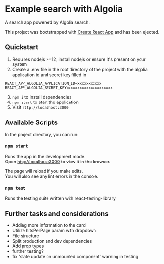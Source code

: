 # Example search with Algolia

A search app powererd by Algolia search.

This project was bootstrapped with [Create React App](https://github.com/facebook/create-react-app) and has been ejected.

## Quickstart

1. Requires nodejs >=12, install nodejs or ensure it's present on your system
2. Create a .env file in the root directory of the project with the algolia application id and secret key filled in
```
REACT_APP_ALGOLIA_APPLICATION_ID=xxxxxxxxxxx
REACT_APP_ALGOLIA_SECRET_KEY=xxxxxxxxxxxxxxxxxxxx
```
3. `npm i` to install dependencies
4. `npm start` to start the application
5. Visit `http://localhost:3000`



## Available Scripts


In the project directory, you can run:

### `npm start`

Runs the app in the development mode.\
Open [http://localhost:3000](http://localhost:3000) to view it in the browser.

The page will reload if you make edits.\
You will also see any lint errors in the console.

### `npm test`

Runs the testing suite written with react-testing-library

## Further tasks and considerations
- Adding more information to the card
- Utilize hitsPerPage param with dropdown
- File structure
- Split production and dev dependencies
- Add prop types
- further testing?
- fix 'state update on unmounted component' warning in testing

